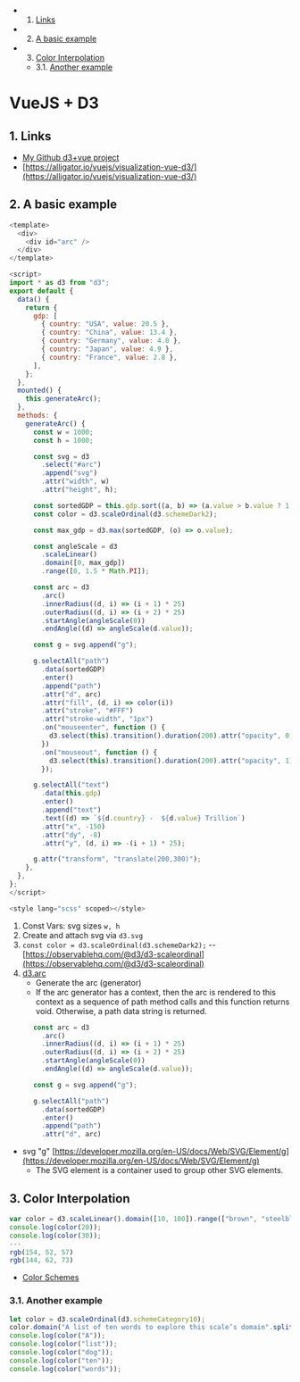 <!-- vscode-markdown-toc -->
* 1. [Links](#Links)
* 2. [A basic example](#Abasicexample)
* 3. [Color Interpolation](#ColorInterpolation)
	* 3.1. [Another example](#Anotherexample)

<!-- vscode-markdown-toc-config
	numbering=true
	autoSave=true
	/vscode-markdown-toc-config -->
<!-- /vscode-markdown-toc -->


# VueJS + D3

##  1. <a name='Links'></a>Links
- [My Github d3+vue project](https://github.com/cvlvxi/d3init)
- [https://alligator.io/vuejs/visualization-vue-d3/](https://alligator.io/vuejs/visualization-vue-d3/)

##  2. <a name='Abasicexample'></a>A basic example

```js
<template>
  <div>
    <div id="arc" />
  </div>
</template>

<script>
import * as d3 from "d3";
export default {
  data() {
    return {
      gdp: [
        { country: "USA", value: 20.5 },
        { country: "China", value: 13.4 },
        { country: "Germany", value: 4.0 },
        { country: "Japan", value: 4.9 },
        { country: "France", value: 2.8 },
      ],
    };
  },
  mounted() {
    this.generateArc();
  },
  methods: {
    generateArc() {
      const w = 1000;
      const h = 1000;

      const svg = d3
        .select("#arc")
        .append("svg")
        .attr("width", w)
        .attr("height", h);

      const sortedGDP = this.gdp.sort((a, b) => (a.value > b.value ? 1 : -1));
      const color = d3.scaleOrdinal(d3.schemeDark2);

      const max_gdp = d3.max(sortedGDP, (o) => o.value);

      const angleScale = d3
        .scaleLinear()
        .domain([0, max_gdp])
        .range([0, 1.5 * Math.PI]);

      const arc = d3
        .arc()
        .innerRadius((d, i) => (i + 1) * 25)
        .outerRadius((d, i) => (i + 2) * 25)
        .startAngle(angleScale(0))
        .endAngle((d) => angleScale(d.value));

      const g = svg.append("g");

      g.selectAll("path")
        .data(sortedGDP)
        .enter()
        .append("path")
        .attr("d", arc)
        .attr("fill", (d, i) => color(i))
        .attr("stroke", "#FFF")
        .attr("stroke-width", "1px")
        .on("mouseenter", function () {
          d3.select(this).transition().duration(200).attr("opacity", 0.5);
        })
        .on("mouseout", function () {
          d3.select(this).transition().duration(200).attr("opacity", 1);
        });

      g.selectAll("text")
        .data(this.gdp)
        .enter()
        .append("text")
        .text((d) => `${d.country} -  ${d.value} Trillion`)
        .attr("x", -150)
        .attr("dy", -8)
        .attr("y", (d, i) => -(i + 1) * 25);

      g.attr("transform", "translate(200,300)");
    },
  },
};
</script>

<style lang="scss" scoped></style>
```

1. Const Vars: svg sizes `w, h`
2. Create and attach svg via `d3.svg`
3. `const color = d3.scaleOrdinal(d3.schemeDark2);` -- [https://observablehq.com/@d3/d3-scaleordinal](https://observablehq.com/@d3/d3-scaleordinal)
4. [d3.arc](https://github.com/d3/d3-shape#arcs)
	- Generate the arc (generator)
	- If the arc generator has a context, then the arc is rendered to this context as a sequence of path method calls and this function returns void. Otherwise, a path data string is returned.

```js
      const arc = d3
        .arc()
        .innerRadius((d, i) => (i + 1) * 25)
        .outerRadius((d, i) => (i + 2) * 25)
        .startAngle(angleScale(0))
        .endAngle((d) => angleScale(d.value));

      const g = svg.append("g");

      g.selectAll("path")
        .data(sortedGDP)
        .enter()
        .append("path")
        .attr("d", arc)
```

- svg "g" [https://developer.mozilla.org/en-US/docs/Web/SVG/Element/g](https://developer.mozilla.org/en-US/docs/Web/SVG/Element/g)
	- The <g> SVG element is a container used to group other SVG elements.



##  3. <a name='ColorInterpolation'></a>Color Interpolation

```js
var color = d3.scaleLinear().domain([10, 100]).range(["brown", "steelblue"]);
console.log(color(20));
console.log(color(30));
---
rgb(154, 52, 57)
rgb(144, 62, 73)
```

- [Color Schemes](https://github.com/d3/d3-scale-chromatic/blob/master/README.md#schemeCategory10)


###  3.1. <a name='Anotherexample'></a>Another example

```js
let color = d3.scaleOrdinal(d3.schemeCategory10);
color.domain("A list of ten words to explore this scale’s domain".split(/ /));
console.log(color("A"));
console.log(color("list"));
console.log(color("dog"));
console.log(color("ten"));
console.log(color("words"));
```
